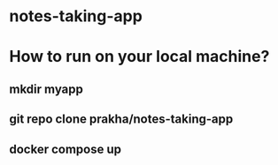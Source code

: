 # notes-taking-app

# How to run on your local machine?

## mkdir myapp
## git repo clone prakha/notes-taking-app
## docker compose up
